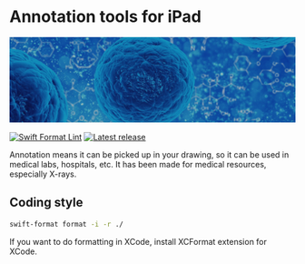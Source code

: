 # Annotation tools for iPad

![Resource for annotation](/TouchCanvas/Resources/images/visual-where.png)

[![Swift Format Lint](https://github.com/cable8mm/annotation-ios/actions/workflows/swift-format-lint.yml/badge.svg)](https://github.com/cable8mm/annotation-ios/actions/workflows/swift-format-lint.yml)
[![Latest release](https://img.shields.io/github/v/release/cable8mm/annotation-ios?sort=semver)](https://github.com/cable8mm/annotation-ios/releases/latest)

Annotation means it can be picked up in your drawing, so it can be used in medical labs, hospitals, etc. It has been made for medical resources, especially X-rays.

## Coding style

```sh
swift-format format -i -r ./
```

If you want to do formatting in XCode, install XCFormat extension for XCode.

